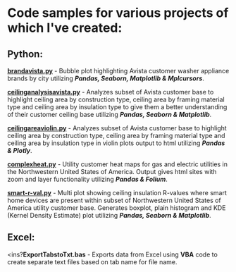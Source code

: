 # Code samples for various projects of which I've created:

## Python:

  <ins>**brandavista.py**</ins> - Bubble plot highlighting Avista customer washer appliance brands by city utilizing ***Pandas, Seaborn, Matplotlib & Mplcursors***.

  <ins>**ceilinganalysisavista.py**</ins> - Analyzes subset of Avista customer base to highlight ceiling area by construction type, ceiling area by framing material type and ceiling area by insulation type to give them a better understanding of their customer ceiling base utilizing ***Pandas, Seaborn & Matplotlib***.

  <ins>**ceilingareaviolin.py**</ins> - Analyzes subset of Avista customer base to highlight ceiling area by construction type, ceiling area by framing material type and ceiling area by insulation type in violin plots output to html utilizing ***Pandas & Plotly***.

  <ins>**complexheat.py**</ins> - Utility customer heat maps for gas and electric utilities in the Northwestern United States of America. Output gives html sites with zoom and layer functionality utilizing ***Pandas & Folium***.

  <ins>**smart-r-val.py**</ins> - Multi plot showing ceiling insulation R-values where smart home devices are present within subset of Northwestern United States of America utility customer base. Generates boxplot, plain histogram and KDE (Kernel Density Estimate) plot utilizing ***Pandas, Seaborn & Matplotlib***.

## Excel:

  <ins?**ExportTabstoTxt.bas**</ins> - Exports data from Excel using **VBA** code to create separate text files based on tab name for file name.


  
